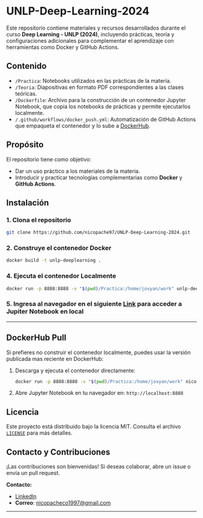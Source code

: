 # UNLP-Deep-Learning-2024

Este repositorio contiene materiales y recursos desarrollados durante el curso **Deep Learning - UNLP (2024)**, incluyendo prácticas, teoría y configuraciones adicionales para complementar el aprendizaje con herramientas como Docker y GitHub Actions.

## Contenido

- `/Practica`: Notebooks utilizados en las prácticas de la materia.
- `/Teoria`: Diapositivas en formato PDF correspondientes a las clases teóricas.
- `/Dockerfile`: Archivo para la construcción de un contenedor Jupyter Notebook, que copia los notebooks de prácticas y permite ejecutarlos localmente.
- `/.github/workflows/docker_push.yml`: Automatización de GitHub Actions que empaqueta el contenedor y lo sube a [DockerHub](https://hub.docker.com/repositories/nicocode97).

## Propósito

El repositorio tiene como objetivo:
- Dar un uso práctico a los materiales de la materia.
- Introducir y practicar tecnologías complementarias como **Docker** y **GitHub Actions**.

## Instalación

### 1. Clona el repositorio
```bash
git clone https://github.com/nicopache97/UNLP-Deep-Learning-2024.git
```

### 2. Construye el contenedor Docker
```bash
docker build -t unlp-deeplearning .
```

### 4. Ejecuta el contenedor Localmente
```bash
docker run -p 8888:8888 -v "$(pwd)/Practica:/home/jovyan/work" unlp-deeplearning
```
### 5. Ingresa al navegador en el siguiente [Link](http://localhost:8888) para acceder a **Jupiter Notebook** en local

___

## DockerHub Pull

Si prefieres no construir el contenedor localmente, puedes usar la versión publicada mas reciente en DockerHub:

1. Descarga y ejecuta el contenedor directamente:
   ```bash
   docker run -p 8888:8888 -v "$(pwd)/Practica:/home/jovyan/work" nicocode97/jupiternico:v1
   ```

2. Abre Jupyter Notebook en tu navegador en: `http://localhost:8888`

## Licencia

Este proyecto está distribuido bajo la licencia MIT. Consulta el archivo [`LICENSE`](LICENSE) para más detalles.

## Contacto y Contribuciones

¡Las contribuciones son bienvenidas! Si deseas colaborar, abre un issue o envía un pull request.

**Contacto:**
- [LinkedIn](https://www.linkedin.com/in/nico-pacheco/)
- **Correo**: nicopacheco1997@gmail.com

---

